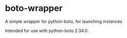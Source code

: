 boto-wrapper
============

A simple wrapper for python-boto, for launching instances

Intended for use with python-boto 2.34.0.

